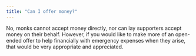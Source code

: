 ```yaml
---
title: "Can I offer money?"
---
```


No, monks cannot accept money directly, nor can lay supporters accept money on their behalf. However, if you would like to make more of an open-ended offer to help financially with emergency expenses when they arise, that would be very appropriate and appreciated.
